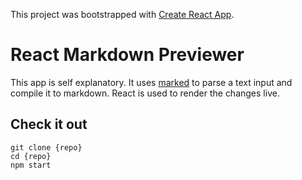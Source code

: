 This project was bootstrapped with [Create React App](https://github.com/facebookincubator/create-react-app).

# React Markdown Previewer
This app is self explanatory. It uses [marked](https://github.com/chjj/marked) to parse a text input and compile it to markdown. React is used to render the changes live.

## Check it out
```
git clone {repo}
cd {repo}
npm start
```